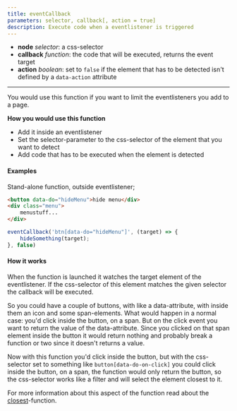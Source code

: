 ```yaml
---
title: eventCallback
parameters: selector, callback[, action = true]
description: Execute code when a eventlistener is triggered
---
```


- **node** *selector*: a css-selector
- **callback** *function*: the code that will be executed, returns the event target
- **action** *boolean*: set to `false` if the element that has to be detected isn't defined by a ```data-action``` attribute

---

You would use this function if you want to limit the eventlisteners you add to a page.

**How you would use this function**
- Add it inside an eventlistener
- Set the selector-parameter to the css-selector of the element that you want to detect
- Add code that has to be executed when the element is detected

#### Examples
Stand-alone function, outside eventlistener;

```html
<button data-do="hideMenu">hide menu</div>
<div class="menu">
    menustuff...
</div>
```

```js
eventCallback('btn[data-do="hideMenu"]', (target) => {
    hideSomething(target);
}, false)
```

#### How it works

When the function is launched it watches the target element of the eventlistener. If the css-selector of this element matches the given selector the callback will be executed.

So you could have a couple of buttons, with like a data-attribute, with inside them an icon and some span-elements. What would happen in a normal case: you'd click inside the button, on a span. But on the click event you want to return the value of the data-attribute. Since you clicked on that span element inside the button it would return nothing and probably break a function or two since it doesn't returns a value.

Now with this function you'd click inside the button, but with the css-selector set to something like ```button[data-do-on-click]``` you could click inside the button, on a span, the function would only return the button, so the css-selector works like a filter and will select the element closest to it.

For more information about this aspect of the function read about the [closest](https://developer.mozilla.org/en-US/docs/Web/API/Element/closest)-function.